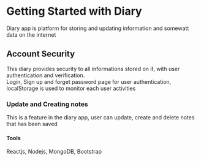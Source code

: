 # Getting Started with Diary
Diary app is platform for storing and updating information and somewatt data on the internet

## Account Security
This diary provides security to all informations stored on it, with user authentication and verification. <br />
Login, Sign up and forget password page for user authentication, localStorage is used to monitor each user activities

### Update and Creating notes
This is a feature in the diary app, user can update, create and delete notes that has been saved

 #### Tools

 Reactjs, Nodejs, MongoDB, Bootstrap
